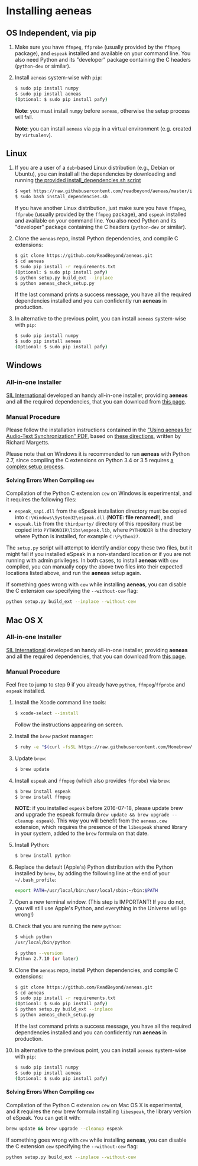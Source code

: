 # Installing aeneas

## OS Independent, via pip

1. Make sure you have
    `ffmpeg`, `ffprobe` (usually provided by the `ffmpeg` package),
    and `espeak` installed and available on your command line.
    You also need Python and its "developer" package
    containing the C headers (`python-dev` or similar).

2. Install `aeneas` system-wise with `pip`:
    
    ```bash
    $ sudo pip install numpy
    $ sudo pip install aeneas
    (Optional: $ sudo pip install pafy)
    ```

    **Note**: you must install `numpy` before `aeneas`,
    otherwise the setup process will fail.

    **Note**: you can install `aeneas` via `pip`
    in a virtual environment (e.g. created by `virtualenv`).

## Linux

1. If you are a user of a `deb`-based Linux distribution
(e.g., Debian or Ubuntu),
you can install all the dependencies by downloading and running
[the provided install_dependencies.sh script](https://raw.githubusercontent.com/readbeyond/aeneas/master/install_dependencies.sh)

    ```bash
    $ wget https://raw.githubusercontent.com/readbeyond/aeneas/master/install_dependencies.sh
    $ sudo bash install_dependencies.sh
    ```

    If you have another Linux distribution,
    just make sure you have
    `ffmpeg`, `ffprobe` (usually provided by the `ffmpeg` package),
    and `espeak` installed and available on your command line.
    You also need Python and its "developer" package
    containing the C headers (`python-dev` or similar).

2. Clone the `aeneas` repo, install Python dependencies, and compile C extensions:

    ```bash
    $ git clone https://github.com/ReadBeyond/aeneas.git
    $ cd aeneas
    $ sudo pip install -r requirements.txt
    (Optional: $ sudo pip install pafy)
    $ python setup.py build_ext --inplace
    $ python aeneas_check_setup.py
    ```

    If the last command prints a success message,
    you have all the required dependencies installed
    and you can confidently run **aeneas** in production.

3. In alternative to the previous point, you can install `aeneas` system-wise with `pip`:
    
    ```bash
    $ sudo pip install numpy
    $ sudo pip install aeneas
    (Optional: $ sudo pip install pafy)
    ```

## Windows

### All-in-one Installer

[SIL International](http://www.sil.org) developed an handy all-in-one installer,
providing **aeneas** and all the required dependencies,
that you can download from [this page](https://github.com/sillsdev/aeneas-installer/releases).

### Manual Procedure

Please follow the installation instructions
contained in the
["Using aeneas for Audio-Text Synchronization" PDF](http://software.sil.org/scriptureappbuilder/resources/),
based on
[these directions](https://groups.google.com/d/msg/aeneas-forced-alignment/p9cb1FA0X0I/8phzUgIqBAAJ),
written by Richard Margetts.

Please note that on Windows it is recommended to run **aeneas**
with Python 2.7, since compiling the C extensions on Python 3.4 or 3.5
requires [a complex setup process](http://stackoverflow.com/questions/29909330/microsoft-visual-c-compiler-for-python-3-4).

#### Solving Errors When Compiling ``cew``

Compilation of the Python C extension ``cew`` on Windows is experimental,
and it requires the following files:

* ``espeak_sapi.dll`` from the eSpeak installation directory must be copied into
``C:\Windows\System32\espeak.dll`` (**NOTE: file renamed!**), and
* ``espeak.lib`` from the ``thirdparty/`` directory of this repository must be copied into
``PYTHONDIR\libs\espeak.lib``, where ``PYTHONDIR`` is the directory where Python is installed,
for example ``C:\Python27``.

The ``setup.py`` script will attempt to identify and/or copy these two files,
but it might fail if you installed eSpeak in a non-standard location or
if you are not running with admin privileges.
In both cases, to install **aeneas** with ``cew`` compiled,
you can manually copy the above two files into their expected locations listed above,
and run the **aeneas** setup again.

If something goes wrong with ``cew`` while installing **aeneas**,
you can disable the C extension ``cew``
specifying the ``--without-cew`` flag:

```bash
python setup.py build_ext --inplace --without-cew
```

## Mac OS X

### All-in-one Installer

[SIL International](http://www.sil.org) developed an handy all-in-one installer,
providing **aeneas** and all the required dependencies,
that you can download from [this page](https://github.com/sillsdev/aeneas-installer/releases).

### Manual Procedure

Feel free to jump to step 9 if you already have
`python`, `ffmpeg`/`ffprobe` and `espeak` installed.

1. Install the Xcode command line tools:

    ```bash
    $ xcode-select --install
    ```

    Follow the instructions appearing on screen.

2. Install the `brew` packet manager:

    ```bash
    $ ruby -e "$(curl -fsSL https://raw.githubusercontent.com/Homebrew/install/master/install)"
    ```

3. Update `brew`:

    ```bash
    $ brew update
    ```

4. Install `espeak` and `ffmpeg` (which also provides `ffprobe`)  via `brew`:

    ```bash
    $ brew install espeak
    $ brew install ffmpeg
    ```

    **NOTE**: if you installed ``espeak`` before 2016-07-18,
    please update brew and upgrade the espeak formula
    (``brew update && brew upgrade --cleanup espeak``).
    This way you will benefit from the ``aeneas.cew`` extension,
    which requires the presence of the ``libespeak`` shared library in your system,
    added to the ``brew`` formula on that date.

5. Install Python:

    ```bash
    $ brew install python
    ```

6. Replace the default (Apple's) Python distribution with the Python installed by `brew`,
   by adding the following line at the end of your `~/.bash_profile`:

    ```bash
    export PATH=/usr/local/bin:/usr/local/sbin:~/bin:$PATH
    ```

7. Open a new terminal window. (This step is IMPORTANT!
   If you do not, you will still use Apple's Python,
   and everything in the Universe will go wrong!)

8. Check that you are running the new `python`:

    ```bash
    $ which python
    /usr/local/bin/python
    
    $ python --version
    Python 2.7.10 (or later)
    ```

9. Clone the `aeneas` repo, install Python dependencies, and compile C extensions:

    ```bash
    $ git clone https://github.com/ReadBeyond/aeneas.git
    $ cd aeneas
    $ sudo pip install -r requirements.txt
    (Optional: $ sudo pip install pafy)
    $ python setup.py build_ext --inplace
    $ python aeneas_check_setup.py
    ```

    If the last command prints a success message,
    you have all the required dependencies installed
    and you can confidently run **aeneas** in production.

10. In alternative to the previous point, you can install `aeneas` system-wise with `pip`:
    
    ```bash
    $ sudo pip install numpy
    $ sudo pip install aeneas
    (Optional: $ sudo pip install pafy)
    ```

#### Solving Errors When Compiling ``cew``

Compilation of the Python C extension ``cew`` on Mac OS X is experimental,
and it requires the new brew formula installing ``libespeak``, the library version of eSpeak.
You can get it with:

```bash
brew update && brew upgrade --cleanup espeak
```

If something goes wrong with ``cew`` while installing **aeneas**,
you can disable the C extension ``cew``
specifying the ``--without-cew`` flag:

```bash
python setup.py build_ext --inplace --without-cew
```



